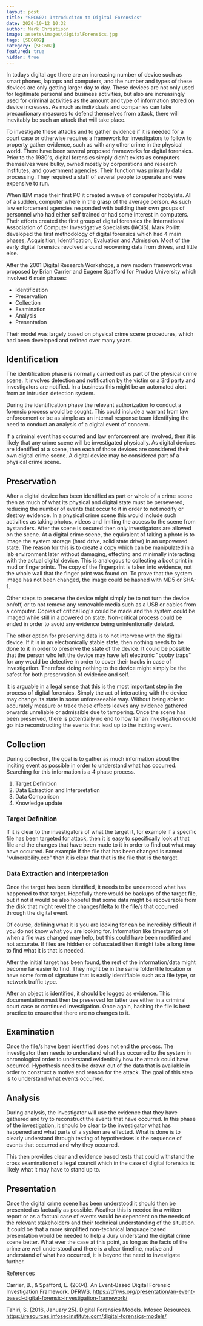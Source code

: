```yaml
---
layout: post
title: "SEC602: Introduciton to Digital Forensics"
date: 2020-10-12 10:32
author: Mark Christison
image: assets\images\digitalForensics.jpg
tags: [SEC602]
category: [SEC602]
featured: true
hidden: true
---
```


In todays digital age there are an increasing number of device such as smart phones, laptops and computers, and the number and types of these devices are only getting larger day to day. These devices are not only used for legitimate personal and business activities, but also are increasingly used for criminal activities as the amount and type of information stored on device increases. As much as individuals and companies can take precautionary measures to defend themselves from attack, there will inevitably be such an attack that will take place.

To investigate these attacks and to gather evidence if it is needed for a court case or otherwise requires a framework for investigators to follow to property gather evidence, such as with any other crime in the physical world. There have been several proposed frameworks for digital forensics. Prior to the 1980's, digital forensics simply didn't exists as computers themselves were bulky, owned mostly by corporations and research institutes, and government agencies. Their function was primarily data processing. They required a staff of several people to operate and were expensive to run.

When IBM made their first PC it created a wave of computer hobbyists. All of a sudden, computer where in the grasp of the average person. As such law enforcement agencies responded with building their own groups of personnel who had either self trained or had some interest in computers. Their efforts created the first group of digital forensics the International Association of Computer Investigative Specialists (IACIS). Mark Pollitt developed the first methodology of digital forensics which had 4 main phases, Acquisition, Identification, Evaluation and Admission. Most of the early digital forensics revolved around recovering data from drives, and little else.

After the 2001 Digital Research Workshops, a new modern framework was proposed by Brian Carrier and Eugene Spafford for Prudue University which involved 6 main phases:

- Identification
- Preservation
- Collection
- Examination
- Analysis
- Presentation

Their model was largely based on physical crime scene procedures, which had been developed and refined over many years.

## Identification

The identification phase is normally carried out as part of the physical crime scene. It involves detection and notification by the victim or a 3rd party and investigators are notified. In a business this might be an automated alert from an intrusion detection system.

During the identification phase the relevant authorization to conduct a forensic process would be sought. This could include a warrant from law enforcement or be as simple as an internal response team identifying the need to conduct an analysis of a digital event of concern.

If a criminal event has occurred and law enforcement are involved, then it is likely that any crime scene will be investigated physically. As digital devices are identified at a scene, then each of those devices are considered their own digital crime scene. A digital device may be considered part of a physical crime scene.

## Preservation

After a digital device has been identified as part or whole of a crime scene then as much of what its physical and digital state must be persevered, reducing the number of events that occur to it in order to not modify or destroy evidence. In a physical crime scene this would include such activities as taking photos, videos and limiting the access to the scene from bystanders. After the scene is secured then only investigators are allowed on the scene. At a digital crime scene, the equivalent of taking a photo is to image the system storage (hard drive, solid state drive) in an unpowered state. The reason for this is to create a copy which can be manipulated in a lab environment later without damaging, effecting and minimally interacting with the actual digital device. This is analogous to collecting a boot print in mud or fingerprints. The copy of the fingerprint is taken into evidence, not the whole wall that the finger print was found on. To prove that the system image has not been changed, the image could be hashed with MD5 or SHA-1.

Other steps to preserve the device might simply be to not turn the device on/off, or to not remove any removable media such as a USB or cables from a computer. Copies of critical log's could be made and the system could be imaged while still in a powered on state. Non-critical process could be ended in order to avoid any evidence being unintentionally deleted.

The other option for preserving data is to not intervene with the digital device. If it is in an electronically stable state, then nothing needs to be done to it in order to preserve the state of the device. It could be possible that the person who left the device may have left electronic "booby traps" for any would be detective in order to cover their tracks in case of investigation. Therefore doing nothing to the device might simply be the safest for both preservation of evidence and self.

It is arguable in a legal sense that this is the most important step in the process of digital forensics. Simply the act of interacting with the device may change its state in some unforeseeable way. Without being able to accurately measure or trace these effects leaves any evidence gathered onwards unreliable or admissible due to tampering. Once the scene has been preserved, there is potentially no end to how far an investigation could go into reconstructing the events that lead up to the inciting event.

## Collection

During collection, the goal is to gather as much information about the inciting event as possible in order to understand what has occurred. Searching for this information is a 4 phase process.

1. Target Definition
2. Data Extraction and Interpretation
3. Data Comparison
4. Knowledge update

### Target Definition

If it is clear to the investigators of what the target it, for example if a specific file has been targeted for attack, then it is easy to specifically look at that file and the changes that have been made to it in order to find out what may have occurred. For example if the file that has been changed is named "vulnerability.exe" then it is clear that that is the file that is the target.

### Data Extraction and Interpretation

Once the target has been identified, it needs to be understood what has happened to that target. Hopefully there would be backups of the target file, but if not it would be also hopeful that some data might be recoverable from the disk that might revel the changes/delta to the file/s that occurred through the digital event.

Of course, defining what it is you are looking for can be incredibly difficult if you do not know what you are looking for. Information like timestamps of when a file was changed may help, but this could have been modified and not accurate. If files are hidden or obfuscated then it might take a long time to find what it is that is needed.

After the initial target has been found, the rest of the information/data might become far easier to find. They might be in the same folder/file location or have some form of signature that is easily identifiable such as a file type, or network traffic type.

After an object is identified, it should be logged as evidence. This documentation must then be preserved for latter use either in a criminal court case or continued investigation. Once again, hashing the file is best practice to ensure that there are no changes to it.

## Examination

Once the file/s have been identified does not end the process. The investigator then needs to understand what has occurred to the system in chronological order to understand evidentially how the attack could have occurred. Hypothesis need to be drawn out of the data that is available in order to construct a motive and reason for the attack. The goal of this step is to understand what events occurred.

## Analysis

During analysis, the investigator will use the evidence that they have gathered and try to reconstruct the events that have occurred. In this phase of the investigation, it should be clear to the investigator what has happened and what parts of a system are effected. What is done is to clearly understand through testing of hypothesises is the sequence of events that occurred and why they occurred.

This then provides clear and evidence based tests that could withstand the cross examination of a legal council which in the case of digital forensics is likely what it may have to stand up to.

## Presentation

Once the digital crime scene has been understood it should then be presented as factually as possible. Weather this is needed in a written report or as a factual case of events would be dependent on the needs of the relevant stakeholders and their technical understanding of the situation. It could be that a more simplified non-technical language based presentation would be needed to help a Jury understand the digital crime scene better. What ever the case at this point, as long as the facts of the crime are well understood and there is a clear timeline, motive and understand of what has occurred, it is beyond the need to investigate further.

References

Carrier, B., & Spafford, E. (2004). An Event-Based Digital Forensic Investigation Framework. DFRWS. https://dfrws.org/presentation/an-event-based-digital-forensic-investigation-framework/

Tahiri, S. (2016, January 25). Digital Forensics Models. Infosec Resources. https://resources.infosecinstitute.com/digital-forensics-models/
